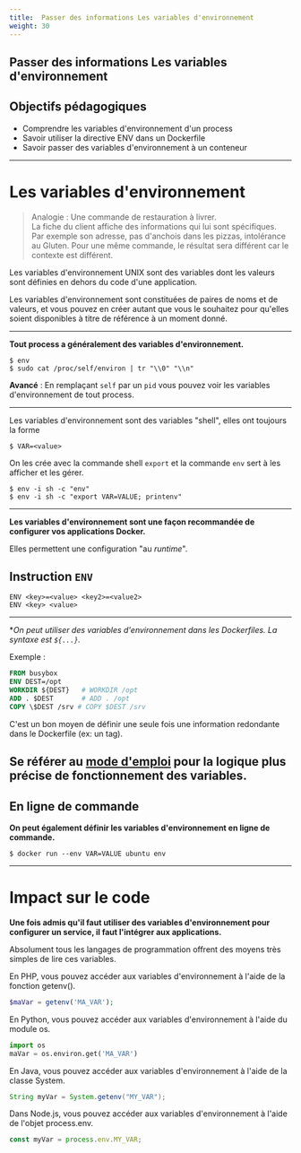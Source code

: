 ```yaml
---
title:  Passer des informations Les variables d'environnement
weight: 30
---
```


##  Passer des informations Les variables d'environnement


## Objectifs pédagogiques
  - Comprendre les variables d'environnement d'un process
  - Savoir utiliser la directive ENV dans un Dockerfile
  - Savoir passer des variables d'environnement à un conteneur

---

# Les variables d'environnement 

> Analogie : Une commande de restauration à livrer.   
> La fiche du client affiche des informations qui lui sont spécifiques.  
> Par exemple son adresse, pas d'anchois dans les pizzas, intolérance au Gluten.
> Pour une même commande, le résultat sera différent car le contexte est différent.

Les variables d'environnement UNIX sont des variables dont les valeurs sont définies en dehors du code d'une application.

Les variables d'environnement sont constituées de paires de noms et de valeurs, et vous pouvez en créer autant que vous le souhaitez pour qu'elles soient disponibles à titre de référence à un moment donné.

---

**Tout process a généralement des variables d'environnement.** 

```shell
$ env
$ sudo cat /proc/self/environ | tr "\\0" "\\n"
```

**Avancé** : En remplaçant `self` par un `pid` vous pouvez voir les variables d'environnement de tout process.

---

Les variables d'environnement sont des variables "shell", elles ont toujours la forme

```shell
$ VAR=<value>
```

On les crée avec la commande shell `export` et la commande `env` sert à les afficher et les gérer.


```shell
$ env -i sh -c "env"
$ env -i sh -c "export VAR=VALUE; printenv"
```

---

**Les variables d'environnement sont une façon recommandée de configurer vos applications Docker.**

Elles permettent une configuration "au _runtime_".

## Instruction `ENV`

```shell
ENV <key>=<value> <key2>=<value2>
ENV <key> <value>
```

---

**On peut utiliser des variables d'environnement dans les Dockerfiles. La syntaxe est `${...}`.*

Exemple :
```Dockerfile
FROM busybox
ENV DEST=/opt
WORKDIR ${DEST}   # WORKDIR /opt
ADD . $DEST       # ADD . /opt
COPY \$DEST /srv # COPY $DEST /srv
```

C'est un bon moyen de définir une seule fois une information redondante dans le Dockerfile (ex: un tag).

Se référer au [mode d'emploi](https://docs.docker.com/engine/reference/builder/#environment-replacement) pour la logique plus précise de fonctionnement des variables.
---
## En ligne de commande 

**On peut également définir les variables d'environnement en ligne de commande.**

```shell
$ docker run --env VAR=VALUE ubuntu env
```

--- 
# Impact sur le code 

**Une fois admis qu'il faut utiliser des variables d'environnement pour configurer un service, il faut l'intégrer aux applications.**

Absolument tous les langages de programmation offrent des moyens très simples de lire ces variables.

En PHP, vous pouvez accéder aux variables d'environnement à l'aide de la fonction getenv().
```php
$maVar = getenv('MA_VAR');
```

En Python, vous pouvez accéder aux variables d'environnement à l'aide du module os.
```python
import os
maVar = os.environ.get('MA_VAR')
```

En Java, vous pouvez accéder aux variables d'environnement à l'aide de la classe System.

```java
String myVar = System.getenv("MY_VAR");
```
Dans Node.js, vous pouvez accéder aux variables d'environnement à l'aide de l'objet process.env.
```javascript 
const myVar = process.env.MY_VAR;
```
